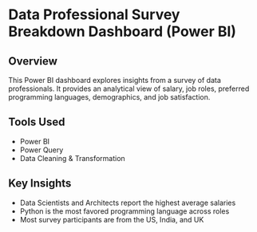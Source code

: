 # Data Professional Survey Breakdown Dashboard (Power BI)

## Overview
This Power BI dashboard explores insights from a survey of data professionals. It provides an analytical view of salary, job roles, preferred programming languages, demographics, and job satisfaction.

## Tools Used
- Power BI
- Power Query
- Data Cleaning & Transformation
  
## Key Insights
- Data Scientists and Architects report the highest average salaries
- Python is the most favored programming language across roles
- Most survey participants are from the US, India, and UK
